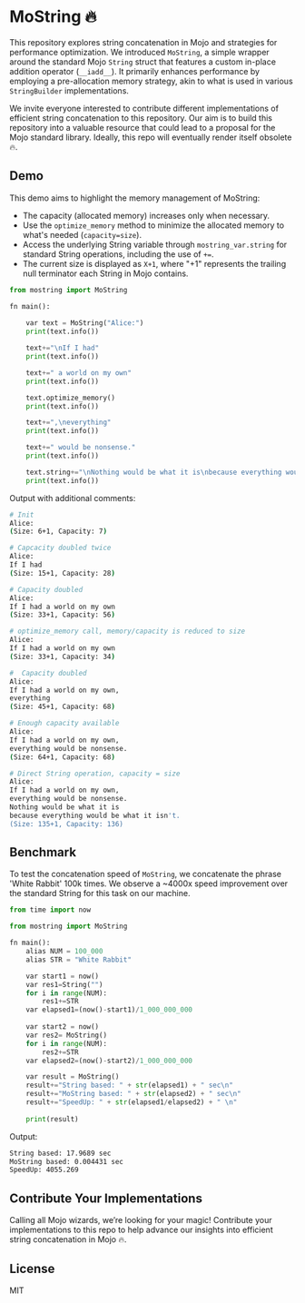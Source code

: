 # MoString 🔥

This repository explores string concatenation in Mojo and strategies for performance optimization. We introduced `MoString`, a simple wrapper around the standard Mojo `String` struct that features a custom in-place addition operator (`__iadd__`). It primarily enhances performance by employing a pre-allocation memory strategy, akin to what is used in various `StringBuilder` implementations.

We invite everyone interested to contribute different implementations of efficient string concatenation to this repository. Our aim is to build this repository into a valuable resource that could lead to a proposal for the Mojo standard library. Ideally, this repo will eventually render itself obsolete 🔥.

## Demo

This demo aims to highlight the memory management of MoString:

- The capacity (allocated memory) increases only when necessary.
- Use the `optimize_memory` method to minimize the allocated memory to what's needed (`capacity=size`).
- Access the underlying String variable through `mostring_var.string` for standard String operations, including the use of `+=`.
- The current size is displayed as `X+1`, where "+1" represents the trailing null terminator each String in Mojo contains.

```python
from mostring import MoString

fn main():
    
    var text = MoString("Alice:")
    print(text.info())

    text+="\nIf I had"
    print(text.info())

    text+=" a world on my own"
    print(text.info())

    text.optimize_memory()
    print(text.info())

    text+=",\neverything"
    print(text.info())

    text+=" would be nonsense."
    print(text.info())

    text.string+="\nNothing would be what it is\nbecause everything would be what it isn't."
    print(text.info())

```

Output with additional comments:

```bash
# Init
Alice:
(Size: 6+1, Capacity: 7)

# Capcacity doubled twice
Alice:
If I had
(Size: 15+1, Capacity: 28)

# Capacity doubled
Alice:
If I had a world on my own
(Size: 33+1, Capacity: 56)

# optimize_memory call, memory/capacity is reduced to size
Alice:
If I had a world on my own
(Size: 33+1, Capacity: 34)

#  Capacity doubled
Alice:
If I had a world on my own,
everything
(Size: 45+1, Capacity: 68)

# Enough capacity available 
Alice:
If I had a world on my own,
everything would be nonsense.
(Size: 64+1, Capacity: 68)

# Direct String operation, capacity = size 
Alice:
If I had a world on my own,
everything would be nonsense.
Nothing would be what it is
because everything would be what it isn't.
(Size: 135+1, Capacity: 136)
```

## Benchmark

To test the concatenation speed of `MoString`, we concatenate the phrase 'White Rabbit' 100k times. We observe a ~4000x speed improvement over the standard String for this task on our machine.

```python
from time import now

from mostring import MoString

fn main():
    alias NUM = 100_000
    alias STR = "White Rabbit"

    var start1 = now()
    var res1=String("")  
    for i in range(NUM):
        res1+=STR
    var elapsed1=(now()-start1)/1_000_000_000
     
    var start2 = now()
    var res2= MoString()
    for i in range(NUM):
        res2+=STR
    var elapsed2=(now()-start2)/1_000_000_000

    var result = MoString()
    result+="String based: " + str(elapsed1) + " sec\n"
    result+="MoString based: " + str(elapsed2) + " sec\n"
    result+="SpeedUp: " + str(elapsed1/elapsed2) + " \n"
   
    print(result)
```

Output:

```bash
String based: 17.9689 sec
MoString based: 0.004431 sec
SpeedUp: 4055.269
```

## Contribute Your Implementations

Calling all Mojo wizards, we’re looking for your magic! Contribute your implementations to this repo to help advance our insights into efficient string concatenation in Mojo 🔥.

## License

MIT
